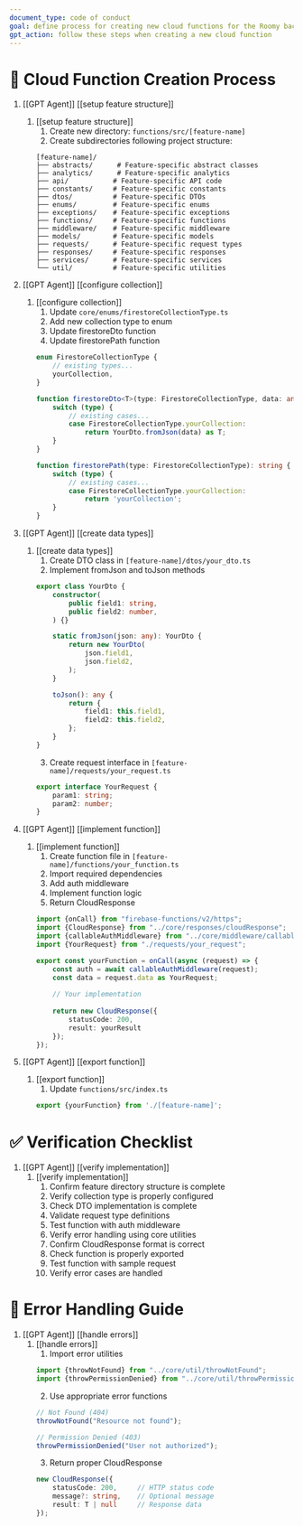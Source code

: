 ```yaml
---
document_type: code of conduct
goal: define process for creating new cloud functions for the Roomy backend
gpt_action: follow these steps when creating a new cloud function
---
```


# 🎯 Cloud Function Creation Process

1. [[GPT Agent]] [[setup feature structure]]
   1. [[setup feature structure]]
      1. Create new directory: `functions/src/[feature-name]`
      2. Create subdirectories following project structure:
      ```
      [feature-name]/
      ├── abstracts/      # Feature-specific abstract classes
      ├── analytics/      # Feature-specific analytics
      ├── api/           # Feature-specific API code
      ├── constants/     # Feature-specific constants
      ├── dtos/          # Feature-specific DTOs
      ├── enums/         # Feature-specific enums
      ├── exceptions/    # Feature-specific exceptions
      ├── functions/     # Feature-specific functions
      ├── middleware/    # Feature-specific middleware
      ├── models/        # Feature-specific models
      ├── requests/      # Feature-specific request types
      ├── responses/     # Feature-specific responses
      ├── services/      # Feature-specific services
      └── util/          # Feature-specific utilities
      ```

2. [[GPT Agent]] [[configure collection]]
   1. [[configure collection]]
      1. Update `core/enums/firestoreCollectionType.ts`
      2. Add new collection type to enum
      3. Update firestoreDto function
      4. Update firestorePath function
      ```typescript
      enum FirestoreCollectionType {
          // existing types...
          yourCollection,
      }

      function firestoreDto<T>(type: FirestoreCollectionType, data: any): T {
          switch (type) {
              // existing cases...
              case FirestoreCollectionType.yourCollection:
                  return YourDto.fromJson(data) as T;
          }
      }

      function firestorePath(type: FirestoreCollectionType): string {
          switch (type) {
              // existing cases...
              case FirestoreCollectionType.yourCollection:
                  return 'yourCollection';
          }
      }
      ```

3. [[GPT Agent]] [[create data types]]
   1. [[create data types]]
      1. Create DTO class in `[feature-name]/dtos/your_dto.ts`
      2. Implement fromJson and toJson methods
      ```typescript
      export class YourDto {
          constructor(
              public field1: string,
              public field2: number,
          ) {}

          static fromJson(json: any): YourDto {
              return new YourDto(
                  json.field1,
                  json.field2,
              );
          }

          toJson(): any {
              return {
                  field1: this.field1,
                  field2: this.field2,
              };
          }
      }
      ```
      3. Create request interface in `[feature-name]/requests/your_request.ts`
      ```typescript
      export interface YourRequest {
          param1: string;
          param2: number;
      }
      ```

4. [[GPT Agent]] [[implement function]]
   1. [[implement function]]
      1. Create function file in `[feature-name]/functions/your_function.ts`
      2. Import required dependencies
      3. Add auth middleware
      4. Implement function logic
      5. Return CloudResponse
      ```typescript
      import {onCall} from "firebase-functions/v2/https";
      import {CloudResponse} from "../core/responses/cloudResponse";
      import {callableAuthMiddleware} from "../core/middleware/callableAuthMiddleware";
      import {YourRequest} from "./requests/your_request";

      export const yourFunction = onCall(async (request) => {
          const auth = await callableAuthMiddleware(request);
          const data = request.data as YourRequest;
          
          // Your implementation
          
          return new CloudResponse({
              statusCode: 200,
              result: yourResult
          });
      });
      ```

5. [[GPT Agent]] [[export function]]
   1. [[export function]]
      1. Update `functions/src/index.ts`
      ```typescript
      export {yourFunction} from './[feature-name]';
      ```

# ✅ Verification Checklist

1. [[GPT Agent]] [[verify implementation]]
   1. [[verify implementation]]
      1. Confirm feature directory structure is complete
      2. Verify collection type is properly configured
      3. Check DTO implementation is complete
      4. Validate request type definitions
      5. Test function with auth middleware
      6. Verify error handling using core utilities
      7. Confirm CloudResponse format is correct
      8. Check function is properly exported
      9. Test function with sample request
      10. Verify error cases are handled

# 🔧 Error Handling Guide

1. [[GPT Agent]] [[handle errors]]
   1. [[handle errors]]
      1. Import error utilities
      ```typescript
      import {throwNotFound} from "../core/util/throwNotFound";
      import {throwPermissionDenied} from "../core/util/throwPermissionDenied";
      ```
      2. Use appropriate error functions
      ```typescript
      // Not Found (404)
      throwNotFound("Resource not found");

      // Permission Denied (403)
      throwPermissionDenied("User not authorized");
      ```
      3. Return proper CloudResponse
      ```typescript
      new CloudResponse({
          statusCode: 200,     // HTTP status code
          message?: string,    // Optional message
          result: T | null     // Response data
      });
      ``` 
